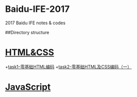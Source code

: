 # Baidu-IFE-2017
2017 Baidu IFE notes & codes

##Directory structure

# [HTML&CSS](https://github.com/zhongshanxian/Baidu-IFE-2017/tree/master/codes/HTML%26CSS)
+[task1-零基础HTML编码](https://github.com/zhongshanxian/Baidu-IFE-2017/blob/master/codes/HTML%26CSS/task1-html.html)
+[task2-零基础HTML及CSS编码（一）](https://github.com/zhongshanxian/Baidu-IFE-2017/blob/master/codes/HTML%26CSS/task2-html-css.html)
# [JavaScript](https://github.com/zhongshanxian/Baidu-IFE-2017/tree/master/codes/JavaScript)

